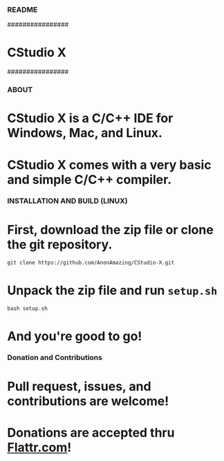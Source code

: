 ### README ###
################
#  CStudio X   #
################

### ABOUT ###
# CStudio X is a C/C++ IDE for Windows, Mac, and Linux.
# CStudio X comes with a very basic and simple C/C++ compiler.

### INSTALLATION AND BUILD (LINUX) ###
# First, download the zip file or clone the git repository.
```
git clone https://github.com/AnonAmazing/CStudio-X.git
```
# Unpack the zip file and run `setup.sh`
```
bash setup.sh
```
# And you're good to go!

### Donation and Contributions ###
# Pull request, issues, and contributions are welcome!
# Donations are accepted thru <a href="https://flattr.com/@AnonAmazing">Flattr.com</a>!
